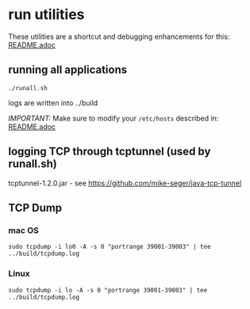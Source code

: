 # run utilities

These utilities are a shortcut and debugging enhancements for this: [README.adoc](../samples/boot/oauth2-integration/README.adoc)

## running all applications
`./runall.sh`

logs are written into ../build

*IMPORTANT:* Make sure to modify your `/etc/hosts` described in: [README.adoc](../samples/boot/oauth2-integration/README.adoc)

## logging TCP through tcptunnel (used by runall.sh)
tcptunnel-1.2.0.jar - see https://github.com/mike-seger/java-tcp-tunnel

## TCP Dump

### mac OS
`sudo tcpdump -i lo0 -A -s 0 "portrange 39001-39003" | tee ../build/tcpdump.log`

### Linux
`sudo tcpdump -i lo -A -s 0 "portrange 39001-39003" | tee ../build/tcpdump.log`
